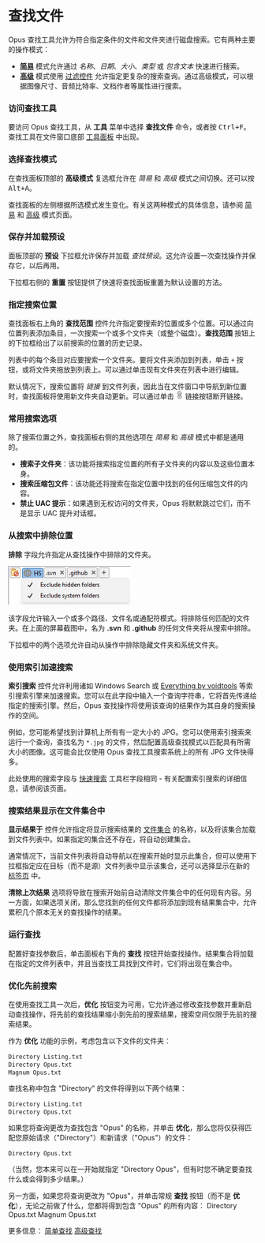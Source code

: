 # 查找文件

Opus 查找工具允许为符合指定条件的文件和文件夹进行磁盘搜索。它有两种主要的操作模式：

- **[简易](/Manual/basic_concepts/searching_and_filtering/find_files/simple_find.zh.md)** 模式允许通过 *名称*、*日期*、*大小*、*类型* 或 *包含文本* 快速进行搜索。
- **[高级](/Manual/basic_concepts/searching_and_filtering/find_files/advanced_find/README.zh.md)** 模式使用 [过滤控件](/Manual/file_operations/filtered_operations/README.zh.md) 允许指定更复杂的搜索查询。通过高级模式，可以根据图像尺寸、音频比特率、文档作者等属性进行搜索。

### 访问查找工具

要访问 Opus 查找工具，从 **工具** 菜单中选择 **查找文件** 命令，或者按 <kbd>Ctrl+F</kbd>。查找工具在文件窗口底部 [工具面板](../the_lister/utility_panel.zh.md) 中出现。

### 选择查找模式

在查找面板顶部的 **高级模式** 复选框允许在 *简易* 和 *高级* 模式之间切换。还可以按 <kbd>Alt+A</kbd>。

查找面板的左侧根据所选模式发生变化。有关这两种模式的具体信息，请参阅 [简易](/Manual/basic_concepts/searching_and_filtering/find_files/simple_find.zh.md) 和 [高级](/Manual/basic_concepts/searching_and_filtering/find_files/advanced_find/README.zh.md) 模式页面。

### 保存并加载预设

面板顶部的 **预设** 下拉框允许保存并加载 *查找预设*。这允许设置一次查找操作并保存它，以后再用。

下拉框右侧的 **重置** 按钮提供了快速将查找面板重置为默认设置的方法。

### 指定搜索位置

查找面板右上角的 **查找范围** 控件允许指定要搜索的位置或多个位置。可以通过向位置列表添加条目，一次搜索一个或多个文件夹（或整个磁盘）。**查找范围** 按钮上的下拉框给出了以前搜索的位置的历史记录。

列表中的每个条目对应要搜索一个文件夹。要将文件夹添加到列表，单击 `+` 按钮，或将文件夹拖放到列表上。可以通过单击现有文件夹在列表中进行编辑。

默认情况下，搜索位置将 *链接* 到文件列表，因此当在文件窗口中导航到新位置时，查找面板将使用新文件夹自动更新。可以通过单击 ![](/Manual/images/media/13/pathlink-linked.png) 链接按钮断开链接。

### 常用搜索选项

除了搜索位置之外，查找面板右侧的其他选项在 *简易* 和 *高级* 模式中都是通用的。

- **搜索子文件夹**：该功能将搜索指定位置的所有子文件夹的内容以及这些位置本身。
- **搜索压缩包文件**：该功能还将搜索在指定位置中找到的任何压缩包文件的内容。
- **禁止 UAC 提示**：如果遇到无权访问的文件夹，Opus 将默默跳过它们，而不是显示 UAC 提升对话框。

### 从搜索中排除位置

**排除** 字段允许指定从查找操作中排除的文件夹。

![](/Manual/images/media/13/sync_exclude.png)

该字段允许输入一个或多个路径、文件名或通配符模式。将排除任何匹配的文件夹。在上面的屏幕截图中，名为 **.svn** 和 **.github** 的任何文件夹将从搜索中排除。

下拉框中的两个选项允许自动从操作中排除隐藏文件夹和系统文件夹。

### 使用索引加速搜索

**索引搜索** 控件允许利用诸如 Windows Search 或 [Everything by voidtools](https://voidtools.com) 等索引搜索引擎来加速搜索。您可以在此字段中输入一个查询字符串，它将首先传递给指定的搜索引擎。然后，Opus 查找操作将使用该查询的结果作为其自身的搜索操作的空间。

例如，您可能希望找到计算机上所有有一定大小的 JPG。您可以使用索引搜索来运行一个查询，查找名为 `*.jpg` 的文件，然后配置高级查找模式以匹配具有所需大小的图像。这可能会比仅使用 Opus 查找工具搜索系统上的所有 JPG 文件快得多。

此处使用的搜索字段与 [快速搜索](windows_search.zh.md) 工具栏字段相同 - 有关配置索引搜索的详细信息，请参阅该页面。

### 搜索结果显示在文件集合中

**显示结果于** 控件允许指定将显示搜索结果的 [文件集合](../virtual_file_system/file_collections/README.zh.md) 的名称，以及将该集合加载到文件列表中。如果指定的集合还不存在，将自动创建集合。

通常情况下，当前文件列表将自动导航以在搜索开始时显示此集合，但可以使用下拉框指定应在目标（而不是源）文件列表中显示该集合，还可以选择显示在新的 [标签页](../the_lister/tabs/README.zh.md) 中。

**清除上次结果** 选项将导致在搜索开始前自动清除文件集合中的任何现有内容。另一方面，如果选项关闭，那么您找到的任何文件都将添加到现有结果集合中，允许累积几个原本无关的查找操作的结果。

### 运行查找

配置好查找参数后，单击面板右下角的 **查找** 按钮开始查找操作。结果集合将加载在指定的文件列表中，并且当查找工具找到文件时，它们将出现在集合中。

### 优化先前搜索

在使用查找工具一次后，**优化** 按钮变为可用，它允许通过修改查找参数并重新启动查找操作，将先前的查找结果缩小到先前的搜索结果，搜索空间仅限于先前的搜索结果。

作为 **优化** 功能的示例，考虑包含以下文件的文件夹：

    Directory Listing.txt 
    Directory Opus.txt 
    Magnum Opus.txt

查找名称中包含 "Directory" 的文件将得到以下两个结果：

    Directory Listing.txt 
    Directory Opus.txt

如果您将查询更改为查找包含 "Opus" 的名称，并单击 **优化**，那么您将仅获得匹配您原始请求（"Directory"）和新请求（"Opus"）的文件：

    Directory Opus.txt

（当然，您本来可以在一开始就指定 "Directory Opus"，但有时您不确定要查找什么或会得到多少结果。）

另一方面，如果您将查询更改为 "Opus"，并单击常规 **查找** 按钮（而不是 **优化**），无论之前做了什么，您都将得到包含 "Opus" 的所有内容：
Directory Opus.txt
Magnum Opus.txt

更多信息：
[简单查找](/Manual/basic_concepts/searching_and_filtering/find_files/simple_find.zh.md)
[高级查找](/Manual/basic_concepts/searching_and_filtering/find_files/advanced_find/README.zh.md)